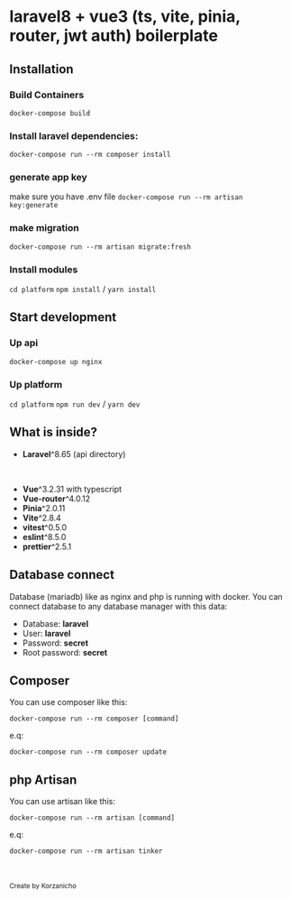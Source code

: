 # laravel8 + vue3 (ts, vite, pinia, router, jwt auth) boilerplate # 

## Installation ##

### Build Containers ###

`docker-compose build`

### Install laravel dependencies: ###

`docker-compose run --rm composer install`

### generate app key ###
make sure you have .env file
`docker-compose run --rm artisan key:generate`

### make migration ###
`docker-compose run --rm artisan migrate:fresh`

### Install modules ###

`cd platform`
`npm install` / `yarn install`

## Start development ##

### Up api ###

`docker-compose up nginx`

### Up platform ###

`cd platform`
`npm run dev` / `yarn dev`



## What is inside? ##

* __Laravel__^8.65 (api directory)  <br>
<br>

* __Vue__^3.2.31 with typescript <br>
* __Vue-router__^4.0.12 <br>
* __Pinia__^2.0.11 <br>
* __Vite__^2.8.4 <br>
* __vitest__^0.5.0 <br>
* __eslint__^8.5.0 <br>
* __prettier__^2.5.1 <br>

## Database connect ##

Database (mariadb) like as nginx and php is running with docker. You can connect database to any database manager with this data:

* Database: __laravel__
* User: __laravel__
* Password: __secret__
* Root password: __secret__

## Composer ##

You can use composer like this:

`docker-compose run --rm composer [command]`

e.q:

`docker-compose run --rm composer update`

## php Artisan ##

You can use artisan like this:

`docker-compose run --rm artisan [command]`

e.q:

`docker-compose run --rm artisan tinker`

<br><br>
<small> Create by Korzanicho </small>
